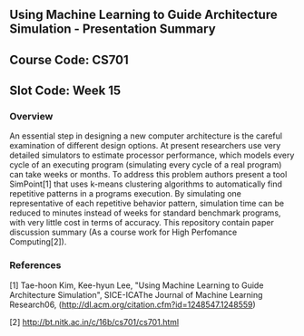 ## Using Machine Learning to Guide Architecture Simulation - Presentation Summary
## Course Code: CS701	<br/>
## Slot Code: Week 15<br/>

### Overview		<br/>
An essential step in designing a new computer architecture is the careful examination of different design options. At present researchers use very detailed simulators to estimate processor performance, which models every cycle of an executing program (simulating every cycle of a real program) can take weeks or months. To address this problem authors present a tool SimPoint[1] that uses k-means clustering algorithms to automatically find repetitive patterns in a programs execution. By simulating one representative of each repetitive behavior pattern, simulation time can be reduced to minutes instead of weeks for standard benchmark programs, with very little cost in terms of accuracy. This repository contain paper discussion summary (As a course work for High Perfomance Computing[2]).

### References         <br/>

[1] Tae-hoon Kim, Kee-hyun Lee, "Using Machine Learning to Guide Architecture Simulation", SICE-ICAThe Journal of Machine Learning Research06, (http://dl.acm.org/citation.cfm?id=1248547.1248559)

[2] http://bt.nitk.ac.in/c/16b/cs701/cs701.html
